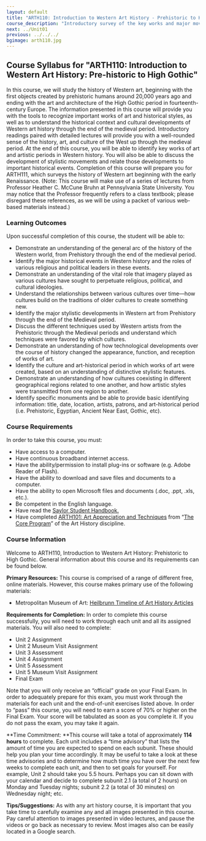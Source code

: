 ```yaml
---
layout: default
title: "ARTH110: Introduction to Western Art History - Prehistoric to High Gothic"
course_description: "Introductory survey of the key works and major movements in Western art and architecture from prehistory to the end of the Medieval period."
next: ../Unit01
previous: ../../../
bgimage: arth110.jpg
---
```

Course Syllabus for "ARTH110: Introduction to Western Art History: Pre-historic to High Gothic"
--------------------------------------------------------------

In this course, we will study the history of Western art, beginning with
the first objects created by prehistoric humans around 20,000 years ago
and ending with the art and architecture of the High Gothic period in
fourteenth-century Europe.  The information presented in this course
will provide you with the tools to recognize important works of art and
historical styles, as well as to understand the historical context and
cultural developments of Western art history through the end of the
medieval period.  Introductory readings paired with detailed lectures
will provide you with a well-rounded sense of the history, art, and
culture of the West up through the medieval period. At the end of this
course, you will be able to identify key works of art and artistic
periods in Western history.  You will also be able to discuss the
development of stylistic movements and relate those developments to
important historical events.  Completion of this course will prepare you
for ARTH111, which surveys the history of Western art beginning with the
early Renaissance. (Note: This course will make use of a series of
lectures from Professor Heather C. McCune Bruhn at Pennsylvania State
University.  You may notice that the Professor frequently refers to a
class textbook; please disregard these references, as we will be using a
packet of various web-based materials instead.)

### Learning Outcomes

Upon successful completion of this course, the student will be able
to:  

-   Demonstrate an understanding of the general arc of the history of
    the Western world, from Prehistory through the end of the medieval
    period.
-   Identify the major historical events in Western history and the
    roles of various religious and political leaders in these events.
-   Demonstrate an understanding of the vital role that imagery played
    as various cultures have sought to perpetuate religious, political,
    and cultural ideologies.
-   Understand the relationships between various cultures over time—how
    cultures build on the traditions of older cultures to create
    something new.
-   Identify the major stylistic developments in Western art from
    Prehistory through the end of the Medieval period.
-   Discuss the different techniques used by Western artists from the
    Prehistoric through the Medieval periods and understand which
    techniques were favored by which cultures.
-   Demonstrate an understanding of how technological developments over
    the course of history changed the appearance, function, and
    reception of works of art.
-   Identify the culture and art-historical period in which works of art
    were created, based on an understanding of distinctive stylistic
    features.
-   Demonstrate an understanding of how cultures coexisting in different
    geographical regions related to one another, and how artistic styles
    were transmitted from one region to another.
-   Identify specific monuments and be able to provide basic identifying
    information: title, date, location, artists, patrons, and
    art-historical period (i.e. Prehistoric, Egyptian, Ancient Near
    East, Gothic, etc).

### Course Requirements

In order to take this course, you must:  
   
-   Have access to a computer.  
-   Have continuous broadband internet access.  
-   Have the ability/permission to install plug-ins or software (e.g.
Adobe Reader of Flash).  
-   Have the ability to download and save files and documents to a
computer.  
-   Have the ability to open Microsoft files and documents (.doc,
.ppt, .xls, etc.).  
-   Be competent in the English language.
-   Have read the [Saylor Student
Handbook.](http://www.saylor.org/site/wp-content/uploads/2012/05/Saylor-StudentHandbook.pdf)
-   Have completed [ARTH101: Art Appreciation and
Techniques](http://www.saylor.org/courses/arth101/) from “[The Core
Program](http://www.saylor.org/majors/art-history/)” of the Art History
discipline.

### Course Information

Welcome to ARTH110, Introduction to Western Art History: Prehistoric to
High Gothic.  General information about this course and its requirements
can be found below.

**Primary Resources:** This course is comprised of a range of different
free, online materials.  However, this course makes primary use of the
following materials:

-   Metropolitan Museum of Art: [Heilbrunn Timeline of Art History
    Articles](http://www.metmuseum.org/toah/)

**Requirements for Completion:** In order to complete this course
successfully, you will need to work through each unit and all its
assigned materials. You will also need to complete:

-   Unit 2 Assignment
-   Unit 2 Museum Visit Assignment
-   Unit 3 Assessment
-   Unit 4 Assignment
-   Unit 5 Assessment
-   Unit 5 Museum Visit Assignment
-   Final Exam

Note that you will only receive an “official” grade on your Final Exam. 
In order to adequately prepare for this exam, you must work through the
materials for each unit and the end-of-unit exercises listed above.  In
order to “pass” this course, you will need to earn a score of 70% or
higher on the Final Exam.  Your score will be tabulated as soon as you
complete it.  If you do not pass the exam, you may take it again.

**Time Commitment: **This course will take a total of approximately
**114 hours** to complete.  Each unit includes a “time advisory” that
lists the amount of time you are expected to spend on each subunit. 
These should help you plan your time accordingly.  It may be useful to
take a look at these time advisories and to determine how much time you
have over the next few weeks to complete each unit, and then to set
goals for yourself.  For example, Unit 2 should take you 5.5 hours. 
Perhaps you can sit down with your calendar and decide to complete
subunit 2.1 (a total of 2 hours) on Monday and Tuesday nights; subunit
2.2 (a total of 30 minutes) on Wednesday night; etc.  
   
 **Tips/Suggestions:** As with any art history course, it is important
that you take time to carefully examine any and all images presented in
this course.  Pay careful attention to images presented in video
lectures, and pause the videos or go back as necessary to review.  Most
images also can be easily located in a Google search.

